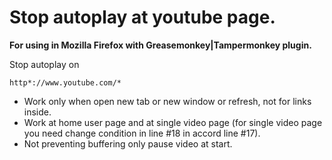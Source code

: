 # Stop autoplay at youtube page.


**For using in Mozilla Firefox with Greasemonkey|Tampermonkey plugin.**

Stop autoplay on

    http*://www.youtube.com/*


* Work only when open new tab or new window or refresh, not for links inside.
* Work at home user page and at single video page (for single video page you need change condition in line #18 in accord line #17).
* Not preventing buffering only pause video at start.
